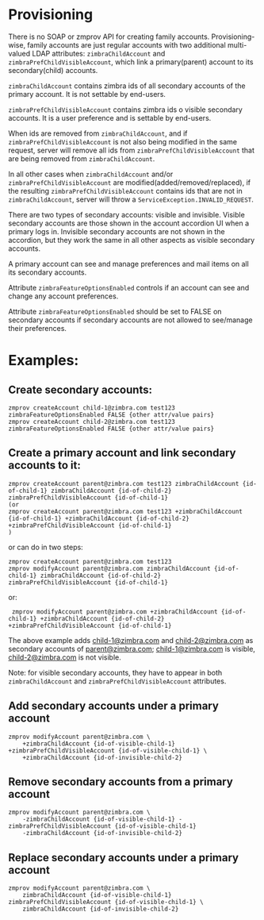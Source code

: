 Provisioning
============

There is no SOAP or zmprov API for creating family accounts.  Provisioning-wise, family accounts are just regular accounts with two additional multi-valued LDAP attributes: `zimbraChildAccount` and `zimbraPrefChildVisibleAccount`, which link a primary(parent) account to its secondary(child) accounts.

`zimbraChildAccount` contains zimbra ids of all secondary accounts of the primary account.  It is not settable by end-users. 

`zimbraPrefChildVisibleAccount` contains zimbra ids o visible secondary accounts.  It is a user preference and is settable by 
end-users.   

When ids are removed from `zimbraChildAccount`, and if `zimbraPrefChildVisibleAccount` is not also being modified in the same request, 
server will remove all ids from `zimbraPrefChildVisibleAccount` that are being removed from `zimbraChildAccount`.

In all other cases when `zimbraChildAccount` and/or `zimbraPrefChildVisibleAccount` are modified(added/removed/replaced), if the resulting `zimbraPrefChildVisibleAccount` contains ids that are not in `zimbraChildAccount`, server will throw a `ServiceException.INVALID_REQUEST`.

There are two types of secondary accounts: visible and invisible.  Visible secondary accounts are those shown in the account accordion UI when a primary logs in.  Invisible secondary accounts are not shown in the accordion, 
but they work the same in all other aspects as visible secondary accounts.

A primary account can see and manage preferences and mail items on all its secondary accounts.  

Attribute `zimbraFeatureOptionsEnabled` controls if an account can see and change any account preferences.

Attribute `zimbraFeatureOptionsEnabled` should be set to FALSE on secondary accounts if secondary accounts are not allowed 
to see/manage their preferences.

Examples:
=========

Create secondary accounts:
--------------------------

    zmprov createAccount child-1@zimbra.com test123 zimbraFeatureOptionsEnabled FALSE {other attr/value pairs}
    zmprov createAccount child-2@zimbra.com test123 zimbraFeatureOptionsEnabled FALSE {other attr/value pairs}

Create a primary account and link secondary accounts to it:
----
    zmprov createAccount parent@zimbra.com test123 zimbraChildAccount {id-of-child-1} zimbraChildAccount {id-of-child-2} zimbraPrefChildVisibleAccount {id-of-child-1}
    (or 
    zmprov createAccount parent@zimbra.com test123 +zimbraChildAccount {id-of-child-1} +zimbraChildAccount {id-of-child-2} +zimbraPrefChildVisibleAccount {id-of-child-1}
    )
    
or can do in two steps:

    zmprov createAccount parent@zimbra.com test123
    zmprov modifyAccount parent@zimbra.com zimbraChildAccount {id-of-child-1} zimbraChildAccount {id-of-child-2} zimbraPrefChildVisibleAccount {id-of-child-1}

or:

     zmprov modifyAccount parent@zimbra.com +zimbraChildAccount {id-of-child-1} +zimbraChildAccount {id-of-child-2} +zimbraPrefChildVisibleAccount {id-of-child-1}
    
The above example adds child-1@zimbra.com and child-2@zimbra.com as secondary accounts of parent@zimbra.com; 
child-1@zimbra.com is visible, child-2@zimbra.com is not visible.

Note: for visible secondary accounts, they have to appear in both `zimbraChildAccount`
and `zimbraPrefChildVisibleAccount` attributes.

Add secondary accounts under a primary account
----

    zmprov modifyAccount parent@zimbra.com \
        +zimbraChildAccount {id-of-visible-child-1} +zimbraPrefChildVisibleAccount {id-of-visible-child-1} \
        +zimbraChildAccount {id-of-invisible-child-2}

Remove secondary accounts from a primary account
----

    zmprov modifyAccount parent@zimbra.com \
        -zimbraChildAccount {id-of-visible-child-1} -zimbraPrefChildVisibleAccount {id-of-visible-child-1}
        -zimbraChildAccount {id-of-invisible-child-2}

Replace secondary accounts under a primary account
----

    zmprov modifyAccount parent@zimbra.com \
        zimbraChildAccount {id-of-visible-child-1} zimbraPrefChildVisibleAccount {id-of-visible-child-1} \
        zimbraChildAccount {id-of-invisible-child-2}
